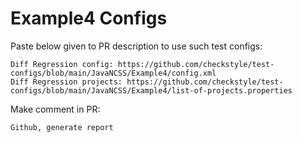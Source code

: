 # Example4 Configs
Paste below given to PR description to use such test configs:
```
Diff Regression config: https://github.com/checkstyle/test-configs/blob/main/JavaNCSS/Example4/config.xml
Diff Regression projects: https://github.com/checkstyle/test-configs/blob/main/JavaNCSS/Example4/list-of-projects.properties
```
Make comment in PR:
```
Github, generate report
```

